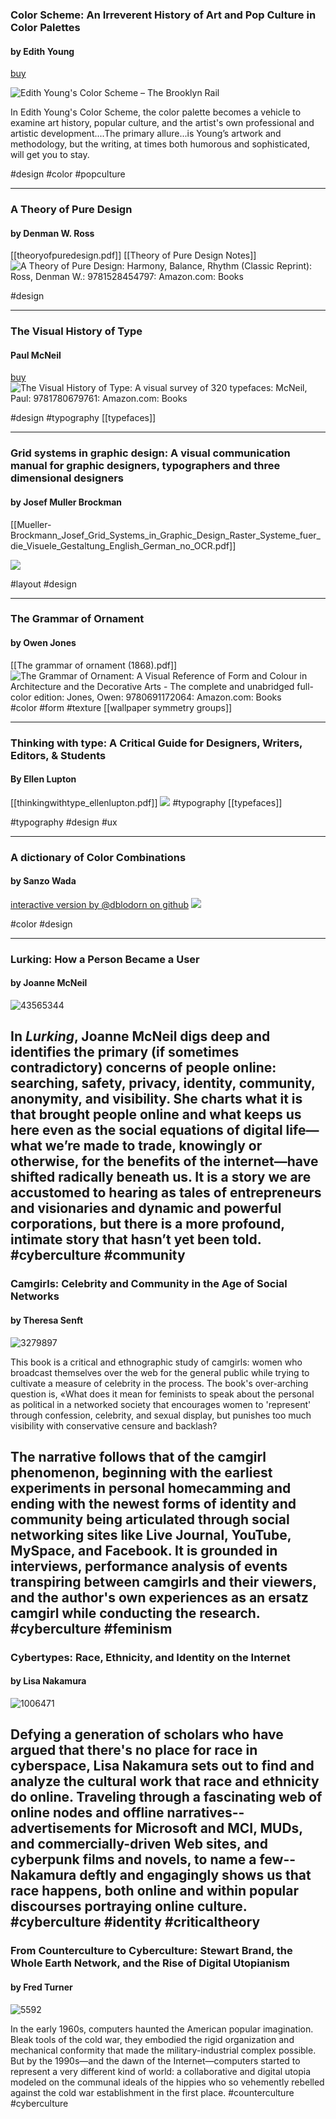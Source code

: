 ### Color Scheme: An Irreverent History of Art and Pop Culture in Color Palettes
#### by Edith Young
[buy](https://www.amazon.com/Color-Scheme-Irreverent-History-Palettes/dp/1616899921)

![Edith Young&#39;s Color Scheme – The Brooklyn Rail](https://brooklynrail.org/article_image/image/31328/pockros-color-scheme-1-cover.jpg)


In Edith Young's Color Scheme, the color palette becomes a vehicle to examine art history, popular culture, and the artist's own professional and artistic development....The primary allure...is Young’s artwork and methodology, but the writing, at times both humorous and sophisticated, will get you to stay.

#design #color #popculture

---

### A Theory of Pure Design
#### by Denman W. Ross
[[theoryofpuredesign.pdf]]
[[Theory of Pure Design Notes]]
![A Theory of Pure Design: Harmony, Balance, Rhythm (Classic Reprint): Ross,  Denman W.: 9781528454797: Amazon.com: Books](https://images-na.ssl-images-amazon.com/images/I/71O1A6rB0RL.jpg)

#design 

---

### The Visual History of Type
#### Paul McNeil
[buy](https://www.amazon.com/Visual-History-Type-Paul-McNeil/dp/1780679769)
![The Visual History of Type: A visual survey of 320 typefaces: McNeil, Paul:  9781780679761: Amazon.com: Books](https://images-na.ssl-images-amazon.com/images/I/41h-2YJDU9L.jpg)

#design #typography [[typefaces]]

---

### Grid systems in graphic design: A visual communication manual for graphic designers, typographers and three dimensional designers
#### by Josef Muller Brockman
[[Mueller-Brockmann_Josef_Grid_Systems_in_Graphic_Design_Raster_Systeme_fuer_die_Visuele_Gestaltung_English_German_no_OCR.pdf]]

![](https://images-na.ssl-images-amazon.com/images/I/71kik4mbrbL.jpg)

#layout #design 

---

### The Grammar of Ornament
#### by Owen Jones
[[The grammar of ornament (1868).pdf]]
![The Grammar of Ornament: A Visual Reference of Form and Colour in  Architecture and the Decorative Arts - The complete and unabridged  full-color edition: Jones, Owen: 9780691172064: Amazon.com: Books](https://images-na.ssl-images-amazon.com/images/I/91sDk+RvydL.jpg)
#color #form #texture [[wallpaper symmetry groups]]

---

### Thinking with type: A Critical Guide for Designers, Writers, Editors, & Students
#### By Ellen Lupton
[[thinkingwithtype_ellenlupton.pdf]]
![](https://images-na.ssl-images-amazon.com/images/I/71wE+2WB-VL.jpg)
#typography [[typefaces]]

#typography #design #ux 

---

### A dictionary of Color Combinations
#### by Sanzo Wada
[interactive version by @dblodorn on github](https://sanzowada.app/)
![](https://images-na.ssl-images-amazon.com/images/I/61CCq+e0vWL.jpg)

#color #design 

---

### Lurking: How a Person Became a User
#### by Joanne McNeil

![43565344](https://i.gr-assets.com/images/S/compressed.photo.goodreads.com/books/1553563781l/43565344.jpg)

In _Lurking_, Joanne McNeil digs deep and identifies the primary (if sometimes contradictory) concerns of people online: searching, safety, privacy, identity, community, anonymity, and visibility. She charts what it is that brought people online and what keeps us here even as the social equations of digital life—what we’re made to trade, knowingly or otherwise, for the benefits of the internet—have shifted radically beneath us. It is a story we are accustomed to hearing as tales of entrepreneurs and visionaries and dynamic and powerful corporations, but there is a more profound, intimate story that hasn’t yet been told.
#cyberculture #community
---

### Camgirls: Celebrity and Community in the Age of Social Networks
#### by Theresa Senft

![3279897](https://i.gr-assets.com/images/S/compressed.photo.goodreads.com/books/1358755367l/3279897.jpg)

This book is a critical and ethnographic study of camgirls: women who broadcast themselves over the web for the general public while trying to cultivate a measure of celebrity in the process. The book's over-arching question is, «What does it mean for feminists to speak about the personal as political in a networked society that encourages women to 'represent' through confession, celebrity, and sexual display, but punishes too much visibility with conservative censure and backlash? 

The narrative follows that of the camgirl phenomenon, beginning with the earliest experiments in personal homecamming and ending with the newest forms of identity and community being articulated through social networking sites like Live Journal, YouTube, MySpace, and Facebook. It is grounded in interviews, performance analysis of events transpiring between camgirls and their viewers, and the author's own experiences as an ersatz camgirl while conducting the research.
#cyberculture #feminism
---

### Cybertypes: Race, Ethnicity, and Identity on the Internet
#### by Lisa Nakamura

![1006471](https://i.gr-assets.com/images/S/compressed.photo.goodreads.com/books/1348832277l/1006471.jpg)

Defying a generation of scholars who have argued that there's no place for race in cyberspace, Lisa Nakamura sets out to find and analyze the cultural work that race and ethnicity do online. Traveling through a fascinating web of online nodes and offline narratives--advertisements for Microsoft and MCI, MUDs, and commercially-driven Web sites, and cyberpunk films and novels, to name a few--Nakamura deftly and engagingly shows us that race happens, both online and within popular discourses portraying online culture.
#cyberculture #identity #criticaltheory
---

### From Counterculture to Cyberculture: Stewart Brand, the Whole Earth Network, and the Rise of Digital Utopianism
#### by Fred Turner

![5592](https://i.gr-assets.com/images/S/compressed.photo.goodreads.com/books/1361798141l/5592.jpg)

In the early 1960s, computers haunted the American popular imagination. Bleak tools of the cold war, they embodied the rigid organization and mechanical conformity that made the military-industrial complex possible. But by the 1990s—and the dawn of the Internet—computers started to represent a very different kind of world: a collaborative and digital utopia modeled on the communal ideals of the hippies who so vehemently rebelled against the cold war establishment in the first place.
#counterculture #cyberculture 








